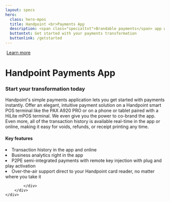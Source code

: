 ```yaml
---
layout: specs
hero: 
  class: hero-mpos
  title: Handpoint <br>Payments App
  description: <span class="specialtxt">Brandable payments</span> app with instant activation
  buttontxt: Get started with your payments transformation
  buttonlink: /getstarted
---
```


<div class="section section-internal">
	<div class="container">
		<div class="row">
			<div class="col-md-3 col-sm-4 section-internal-left">
				<img src="https://handpoint.imgix.net/Website%20refresh%20photos/product-images/mpos_center.png?h=500" class="img-responsive" alt=""/> 
				<a class="btn btn-default bt-custom-out" href="https://www.handpoint.com/contact" role="button">Learn more</a>
			</div>
			<div class="col-md-8 col-sm-8">
				<h1>Handpoint Payments App</h1>
				<h3>Start your transformation today</h3>
				<p>Handpoint's simple payments application lets you get started with payments instantly.  Offer an elegant, intuitive payment solution on a Handpoint smart POS terminal like the PAX A920 PRO or on a phone or tablet paired with a HiLite mPOS terminal. We even give you the power to co-brand the app. Even more, all of the transaction history is available real-time in the app or online, making it easy for voids, refunds, or receipt printing any time.</p>
				<h4>Key features</h4>
				<li>Transaction history in the app and online</li>
				<li>Business analytics right in the app</li>
				<li>P2PE semi-integrated payments with remote key injection with plug and play activation</li>
				<li>Over-the-air support direct to your Handpoint card reader, no matter where you take it</li>

			</div>
		</div>
	</div>
</div>

